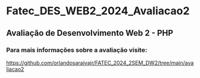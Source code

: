 # Fatec_DES_WEB2_2024_Avaliacao2



## Avaliação de Desenvolvimento Web 2 - PHP


### Para mais informações sobre a avaliação visite:
https://github.com/orlandosaraivajr/FATEC_2024_2SEM_DW2/tree/main/avaliacao2
